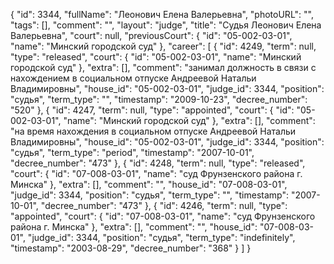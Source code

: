{
    "id": 3344,
    "fullName": "Леонович Елена Валерьевна",
    "photoURL": "",
    "tags": [],
    "comment": "",
    "layout": "judge",
    "title": "Судья Леонович Елена Валерьевна",
    "court": null,
    "previousCourt": {
        "id": "05-002-03-01",
        "name": "Минский городской суд"
    },
    "career": [
        {
            "id": 4249,
            "term": null,
            "type": "released",
            "court": {
                "id": "05-002-03-01",
                "name": "Минский городской суд"
            },
            "extra": [],
            "comment": "занимал должность в связи с нахождением в социальном отпуске Андреевой Натальи Владимировны",
            "house_id": "05-002-03-01",
            "judge_id": 3344,
            "position": "судья",
            "term_type": "",
            "timestamp": "2009-10-23",
            "decree_number": "520"
        },
        {
            "id": 4247,
            "term": null,
            "type": "appointed",
            "court": {
                "id": "05-002-03-01",
                "name": "Минский городской суд"
            },
            "extra": [],
            "comment": "на время нахождения в социальном отпуске Андреевой Натальи Владимировны",
            "house_id": "05-002-03-01",
            "judge_id": 3344,
            "position": "судья",
            "term_type": "period",
            "timestamp": "2007-10-01",
            "decree_number": "473"
        },
        {
            "id": 4248,
            "term": null,
            "type": "released",
            "court": {
                "id": "07-008-03-01",
                "name": "суд Фрунзенского района г. Минска"
            },
            "extra": [],
            "comment": "",
            "house_id": "07-008-03-01",
            "judge_id": 3344,
            "position": "судья",
            "term_type": "",
            "timestamp": "2007-10-01",
            "decree_number": "473"
        },
        {
            "id": 4246,
            "term": null,
            "type": "appointed",
            "court": {
                "id": "07-008-03-01",
                "name": "суд Фрунзенского района г. Минска"
            },
            "extra": [],
            "comment": "",
            "house_id": "07-008-03-01",
            "judge_id": 3344,
            "position": "судья",
            "term_type": "indefinitely",
            "timestamp": "2003-08-29",
            "decree_number": "368"
        }
    ]
}